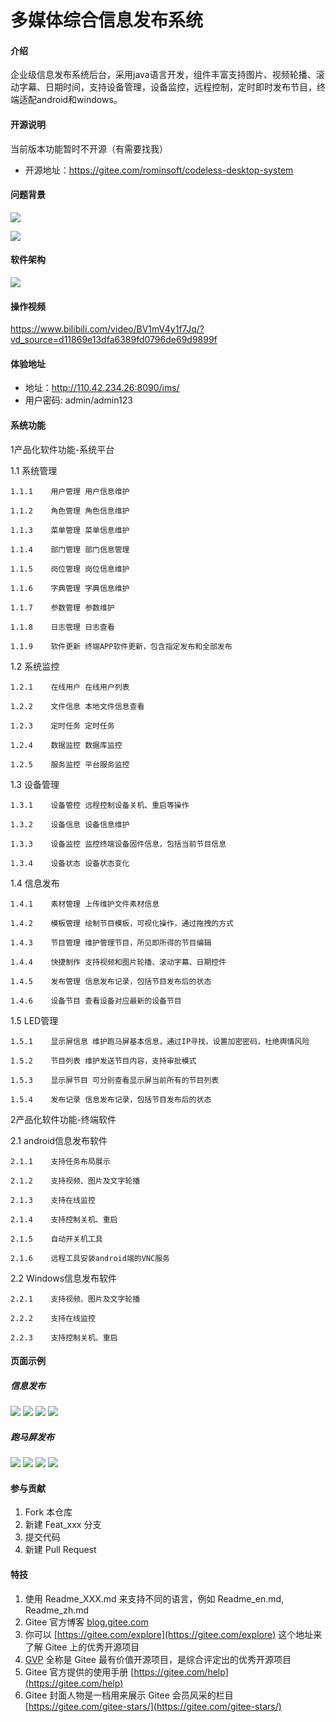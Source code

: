 # 多媒体综合信息发布系统

#### 介绍
企业级信息发布系统后台，采用java语言开发，组件丰富支持图片、视频轮播、滚动字幕、日期时间，支持设备管理，设备监控，远程控制，定时即时发布节目，终端适配android和windows。

#### 开源说明
当前版本功能暂时不开源（有需要找我）
- 开源地址：https://gitee.com/rominsoft/codeless-desktop-system

#### 问题背景
![](./doc/pages/problem.png)

![](./doc/pages/problem1.png)

#### 软件架构
![](./doc/框架图2.png)

#### 操作视频
https://www.bilibili.com/video/BV1mV4y1f7Jq/?vd_source=d11869e13dfa6389fd0796de69d9899f

#### 体验地址
* 地址：http://110.42.234.26:8090/ims/
* 用户密码: admin/admin123

#### 系统功能
1产品化软件功能-系统平台

  1.1  系统管理

    1.1.1    用户管理 用户信息维护

    1.1.2    角色管理 角色信息维护

    1.1.3    菜单管理 菜单信息维护

    1.1.4    部门管理 部门信息管理

    1.1.5    岗位管理 岗位信息维护

    1.1.6    字典管理 字典信息维护

    1.1.7    参数管理 参数维护

    1.1.8    日志管理 日志查看

    1.1.9    软件更新 终端APP软件更新，包含指定发布和全部发布

  1.2  系统监控

    1.2.1    在线用户 在线用户列表

    1.2.2    文件信息 本地文件信息查看

    1.2.3    定时任务 定时任务

    1.2.4    数据监控 数据库监控

    1.2.5    服务监控 平台服务监控

  1.3  设备管理

    1.3.1    设备管控 远程控制设备关机、重启等操作

    1.3.2    设备信息 设备信息维护

    1.3.3    设备监控 监控终端设备固件信息，包括当前节目信息

    1.3.4    设备状态 设备状态变化

  1.4  信息发布

    1.4.1    素材管理 上传维护文件素材信息

    1.4.2    模板管理 绘制节目模板，可视化操作，通过拖拽的方式

    1.4.3    节目管理 维护管理节目，所见即所得的节目编辑

    1.4.4    快捷制作 支持视频和图片轮播、滚动字幕、日期控件

    1.4.5    发布管理 信息发布记录，包括节目发布后的状态

    1.4.6    设备节目 查看设备对应最新的设备节目
    
  1.5  LED管理

    1.5.1    显示屏信息 维护跑马屏基本信息，通过IP寻找，设置加密密码，杜绝舆情风险

    1.5.2    节目列表 维护发送节目内容，支持审批模式

    1.5.3    显示屏节目 可分别查看显示屏当前所有的节目列表

    1.5.4    发布记录 信息发布记录，包括节目发布后的状态


2产品化软件功能-终端软件

  2.1  android信息发布软件

    2.1.1    支持任务布局展示

    2.1.2    支持视频、图片及文字轮播

    2.1.3    支持在线监控

    2.1.4    支持控制关机、重启

    2.1.5    自动开关机工具

    2.1.6    远程工具安装android端的VNC服务

  2.2  Windows信息发布软件

    2.2.1    支持视频、图片及文字轮播

    2.2.2    支持在线监控

    2.2.3    支持控制关机、重启

#### 页面示例
##### 信息发布
![](./doc/pages/main.png)
![](./doc/pages/be28bcccbc3a45d89fe9be91d8c9590f.png)
![](./doc/pages/2cfab3e434c147ca96ae51f75fb6adad.png)
![](./doc/pages/3f6bf076e03f456f8bba85428acb590c.png)
##### 跑马屏发布
![](./doc/pages/led_manage.png)
![](./doc/pages/device_program.png)
![](./doc/pages/led_program.png)
![](./doc/pages/publish_record.png)

#### 参与贡献

1.  Fork 本仓库
2.  新建 Feat_xxx 分支
3.  提交代码
4.  新建 Pull Request


#### 特技

1.  使用 Readme\_XXX.md 来支持不同的语言，例如 Readme\_en.md, Readme\_zh.md
2.  Gitee 官方博客 [blog.gitee.com](https://blog.gitee.com)
3.  你可以 [https://gitee.com/explore](https://gitee.com/explore) 这个地址来了解 Gitee 上的优秀开源项目
4.  [GVP](https://gitee.com/gvp) 全称是 Gitee 最有价值开源项目，是综合评定出的优秀开源项目
5.  Gitee 官方提供的使用手册 [https://gitee.com/help](https://gitee.com/help)
6.  Gitee 封面人物是一档用来展示 Gitee 会员风采的栏目 [https://gitee.com/gitee-stars/](https://gitee.com/gitee-stars/)
